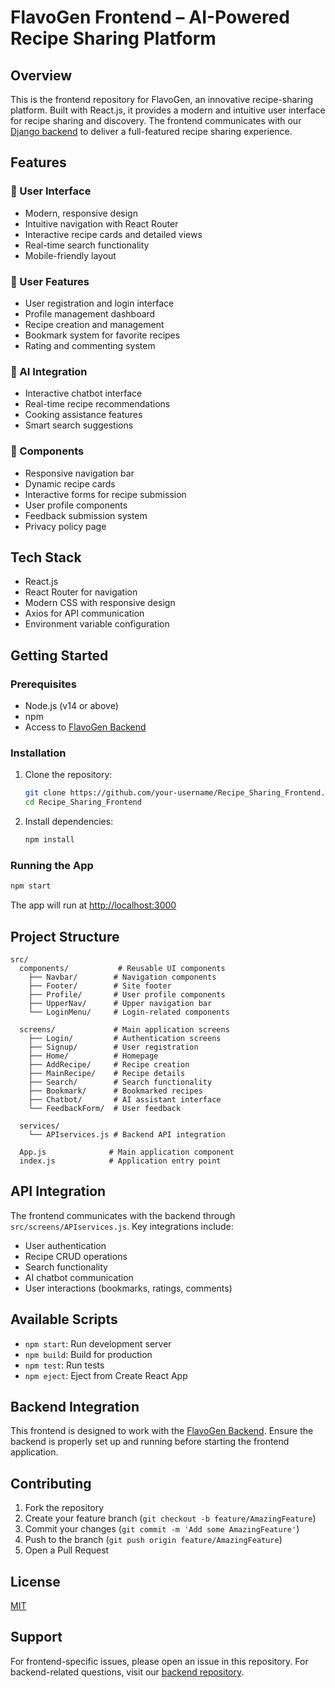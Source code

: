 # FlavoGen Frontend – AI-Powered Recipe Sharing Platform

## Overview
This is the frontend repository for FlavoGen, an innovative recipe-sharing platform. Built with React.js, it provides a modern and intuitive user interface for recipe sharing and discovery. The frontend communicates with our [Django backend](https://github.com/M-Husnain-Ali/FlavoGen-AI-Powered-Recipe-Sharing-Backend) to deliver a full-featured recipe sharing experience.

## Features

### 🎨 User Interface
- Modern, responsive design
- Intuitive navigation with React Router
- Interactive recipe cards and detailed views
- Real-time search functionality
- Mobile-friendly layout

### 👤 User Features
- User registration and login interface
- Profile management dashboard
- Recipe creation and management
- Bookmark system for favorite recipes
- Rating and commenting system

### 🤖 AI Integration
- Interactive chatbot interface
- Real-time recipe recommendations
- Cooking assistance features
- Smart search suggestions

### 📱 Components
- Responsive navigation bar
- Dynamic recipe cards
- Interactive forms for recipe submission
- User profile components
- Feedback submission system
- Privacy policy page

## Tech Stack
- React.js
- React Router for navigation
- Modern CSS with responsive design
- Axios for API communication
- Environment variable configuration

## Getting Started

### Prerequisites
- Node.js (v14 or above)
- npm
- Access to [FlavoGen Backend](https://github.com/M-Husnain-Ali/FlavoGen-AI-Powered-Recipe-Sharing-Backend)

### Installation
1. Clone the repository:
   ```bash
   git clone https://github.com/your-username/Recipe_Sharing_Frontend.git
   cd Recipe_Sharing_Frontend
   ```

2. Install dependencies:
   ```bash
   npm install
   ```
### Running the App
```bash
npm start
```
The app will run at [http://localhost:3000](http://localhost:3000)

## Project Structure
```
src/
  components/           # Reusable UI components
    ├── Navbar/        # Navigation components
    ├── Footer/        # Site footer
    ├── Profile/       # User profile components
    ├── UpperNav/      # Upper navigation bar
    └── LoginMenu/     # Login-related components
  
  screens/             # Main application screens
    ├── Login/         # Authentication screens
    ├── Signup/        # User registration
    ├── Home/          # Homepage
    ├── AddRecipe/     # Recipe creation
    ├── MainRecipe/    # Recipe details
    ├── Search/        # Search functionality
    ├── Bookmark/      # Bookmarked recipes
    ├── Chatbot/       # AI assistant interface
    └── FeedbackForm/  # User feedback

  services/
    └── APIservices.js # Backend API integration

  App.js              # Main application component
  index.js            # Application entry point
```

## API Integration
The frontend communicates with the backend through `src/screens/APIservices.js`. Key integrations include:
- User authentication
- Recipe CRUD operations
- Search functionality
- AI chatbot communication
- User interactions (bookmarks, ratings, comments)

## Available Scripts
- `npm start`: Run development server
- `npm build`: Build for production
- `npm test`: Run tests
- `npm eject`: Eject from Create React App

## Backend Integration
This frontend is designed to work with the [FlavoGen Backend](https://github.com/M-Husnain-Ali/FlavoGen-AI-Powered-Recipe-Sharing-Backend). Ensure the backend is properly set up and running before starting the frontend application.

## Contributing
1. Fork the repository
2. Create your feature branch (`git checkout -b feature/AmazingFeature`)
3. Commit your changes (`git commit -m 'Add some AmazingFeature'`)
4. Push to the branch (`git push origin feature/AmazingFeature`)
5. Open a Pull Request

## License
[MIT](LICENSE)

## Support
For frontend-specific issues, please open an issue in this repository. For backend-related questions, visit our [backend repository](https://github.com/M-Husnain-Ali/FlavoGen-AI-Powered-Recipe-Sharing-Backend).
